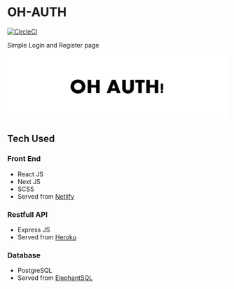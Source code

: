 # OH-AUTH

[![CircleCI](https://circleci.com/gh/hanifanm/oh-auth.svg?style=svg)](https://circleci.com/gh/hanifanm/oh-auth)

Simple Login and Register page

![COVER](./cover.png)

## Tech Used

### Front End

- React JS
- Next JS
- SCSS
- Served from [Netlify](https://elated-engelbart-93990b.netlify.com/)

### Restfull API

- Express JS
- Served from [Heroku](https://oh-auth-api.herokuapp.com/)

### Database 

- PostgreSQL
- Served from [ElephantSQL](https://www.elephantsql.com/)